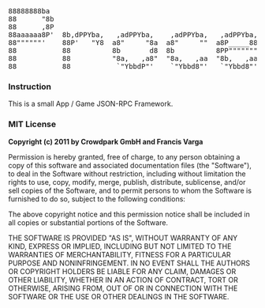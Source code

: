 <pre>
88888888ba
88      "8b
88      ,8P
88aaaaaa8P'  8b,dPPYba,   ,adPPYba,    ,adPPYba,   ,adPPYba,  ,adPPYba,  ,adPPYba,  88       88  ,adPPYba,
88""""""'    88P'   "Y8  a8"     "8a  a8"     ""  a8P_____88  I8[    ""  I8[    ""  88       88  I8[    ""
88           88          8b       d8  8b          8PP"""""""   `"Y8ba,    `"Y8ba,   88       88   `"Y8ba,
88           88          "8a,   ,a8"  "8a,   ,aa  "8b,   ,aa  aa    ]8I  aa    ]8I  "8a,   ,a88  aa    ]8I
88           88           `"YbbdP"'    `"Ybbd8"'   `"Ybbd8"'  `"YbbdP"'  `"YbbdP"'   `"YbbdP'Y8  `"YbbdP"'
</pre>

### Instruction

This is a small App / Game JSON-RPC Framework.

### MIT License

__Copyright (c) 2011 by Crowdpark GmbH and Francis Varga__

Permission is hereby granted, free of charge, to any person obtaining a copy of this software and associated documentation files (the "Software"), to deal in the Software without restriction, including without limitation the rights to use, copy, modify, merge, publish, distribute, sublicense, and/or sell copies of the Software, and to permit persons to whom the Software is furnished to do so, subject to the following conditions:

The above copyright notice and this permission notice shall be included in all copies or substantial portions of the Software.

THE SOFTWARE IS PROVIDED "AS IS", WITHOUT WARRANTY OF ANY KIND, EXPRESS OR IMPLIED, INCLUDING BUT NOT LIMITED TO THE WARRANTIES OF MERCHANTABILITY, FITNESS FOR A PARTICULAR PURPOSE AND NONINFRINGEMENT. IN NO EVENT SHALL THE AUTHORS OR COPYRIGHT HOLDERS BE LIABLE FOR ANY CLAIM, DAMAGES OR OTHER LIABILITY, WHETHER IN AN ACTION OF CONTRACT, TORT OR OTHERWISE, ARISING FROM, OUT OF OR IN CONNECTION WITH THE SOFTWARE OR THE USE OR OTHER DEALINGS IN THE SOFTWARE.